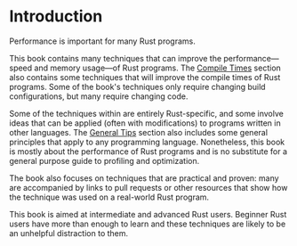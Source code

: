 # Introduction

Performance is important for many Rust programs. 

This book contains many techniques that can improve the performance—speed and
memory usage—of Rust programs. The [Compile Times] section also contains some
techniques that will improve the compile times of Rust programs. Some of the
book's techniques only require changing build configurations, but many require
changing code.

[Compile Times]: compile-times.md

Some of the techniques within are entirely Rust-specific, and some involve
ideas that can be applied (often with modifications) to programs written in
other languages. The [General Tips] section also includes some general
principles that apply to any programming language. Nonetheless, this book is
mostly about the performance of Rust programs and is no substitute for a
general purpose guide to profiling and optimization.

The book also focuses on techniques that are practical and proven: many are
accompanied by links to pull requests or other resources that show how the
technique was used on a real-world Rust program.

This book is aimed at intermediate and advanced Rust users. Beginner Rust users
have more than enough to learn and these techniques are likely to be an
unhelpful distraction to them.

[General Tips]: general-tips.md
